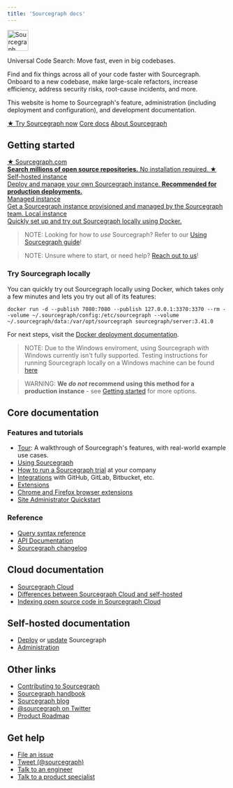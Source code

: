 ```yaml
---
title: 'Sourcegraph docs'
---
```


<a href="https://sourcegraph.com"><picture><source srcset="assets/logo-theme-dark.svg" media="(prefers-color-scheme: dark)"/><img alt="Sourcegraph" src="assets/logo-theme-light.svg" height="48px" /></picture></a>

<p class="subtitle">Universal Code Search: Move fast, even in big codebases.</p>

<p class="lead">
Find and fix things across all of your code faster with Sourcegraph. Onboard to a new codebase, make large-scale refactors, increase efficiency, address security risks, root-cause incidents, and more.
</p>

This website is home to Sourcegraph's feature, administration (including deployment and configuration), and development documentation.

<div class="cta-group">
<a class="btn btn-primary" href="#getting-started">★ Try Sourcegraph now</a>
<a class="btn" href="#core-documentation">Core docs</a>
<a class="btn" href="https://about.sourcegraph.com/">About Sourcegraph</a>
</div>

## Getting started

<div class="getting-started">
  <a href="https://sourcegraph.com/search" class="btn btn-primary" alt="Sourcegraph.com">
   <span>★ Sourcegraph.com</span>
   </br>
   <b>Search millions of open source repositories.</b> No installation required.
  </a>

  <a href="admin/deploy" class="btn btn-primary" alt="Self-host">
   <span>★ Self-hosted instance</span>
   </br>
   Deploy and manage your own Sourcegraph instance. <b>Recommended for production deployments.</b>
  </a>
</div>

<div class="getting-started">
  <a href="admin/deploy/managed" class="btn" alt="Managed instance">
   <span>Managed instance</span>
   </br>
    Get a Sourcegraph instance provisioned and managed by the Sourcegraph team.
  </a>

  <a href="#quick-install" class="btn" alt="Quick install">
   <span>Local instance</span>
   </br>
   Quickly set up and try out Sourcegraph locally using Docker.
  </a>
</div>

<span class="virtual-br"></span>

> NOTE: Looking for how to *use* Sourcegraph? Refer to our [Using Sourcegraph guide](./getting-started/index.md)!

<span class="virtual-br"></span>

> NOTE: Unsure where to start, or need help? [Reach out to us](#get-help)!

### Try Sourcegraph locally

You can quickly try out Sourcegraph locally using Docker, which takes only a few minutes and lets you try out all of its features:

<!--
  DO NOT CHANGE THIS TO A CODEBLOCK.
  We want line breaks for readability, but backslashes to escape them do not work cross-platform.
  This uses line breaks that are rendered but not copy-pasted to the clipboard.
-->

<pre class="pre-wrap start-sourcegraph-command" id="dockerInstall"><code>docker run -d<span class="virtual-br"></span> --publish 7080:7080 --publish 127.0.0.1:3370:3370 --rm<span class="virtual-br"></span> --volume ~/.sourcegraph/config:/etc/sourcegraph<span class="virtual-br"></span> --volume ~/.sourcegraph/data:/var/opt/sourcegraph<span class="virtual-br"></span> sourcegraph/server:3.41.0<span class="iconify copy-text" data-icon="mdi:clipboard-arrow-left-outline" data-inline="false"></span></code>
</pre>

For next steps, visit the [Docker deployment documentation](admin/deploy/docker-single-container/index.md).

> NOTE: Due to the Windows enviroment, using Sourcegraph with Windows currently isn't fully supported. Testing instructions for running Sourcegraph locally on a Windows machine can be found [here](admin/deploy/docker-single-container/index.md#testing-sourcegraph-on-windows)

> WARNING: **We *do not* recommend using this method for a production instance** - see [Getting started](#getting-started) for more options.

## Core documentation

### Features and tutorials

- [Tour](getting-started/tour.md): A walkthrough of Sourcegraph's features, with real-world example use cases.
- [Using Sourcegraph](getting-started/index.md)
- [How to run a Sourcegraph trial](adopt/trial/index.md) at your company
- [Integrations](integration/index.md) with GitHub, GitLab, Bitbucket, etc.
- [Extensions](extensions/index.md)
- [Chrome and Firefox browser extensions](integration/browser_extension.md)
- [Site Administrator Quickstart](admin/how-to/site-admin-quickstart.md)

### Reference

- [Query syntax reference](code_search/reference/queries.md)
- [API Documentation](api/index.md)
- [Sourcegraph changelog](./CHANGELOG.md)

## Cloud documentation

- [Sourcegraph Cloud](code_search/explanations/sourcegraph_cloud.md)
- [Differences between Sourcegraph Cloud and self-hosted](cloud/cloud_ent_on-prem_comparison.md)
- [Indexing open source code in Sourcegraph Cloud](cloud/indexing_open_source_code.md)

## Self-hosted documentation

- [Deploy](admin/deploy/index.md) or [update](admin/updates/index.md) Sourcegraph
- [Administration](admin/index.md)

## Other links

- [Contributing to Sourcegraph](dev/index.md)
- [Sourcegraph handbook](https://handbook.sourcegraph.com/)
- [Sourcegraph blog](https://about.sourcegraph.com/blog/)
- [@sourcegraph on Twitter](https://twitter.com/sourcegraph)
- [Product Roadmap](https://handbook.sourcegraph.com/product#roadmap)

## Get help

- [File an issue](https://github.com/sourcegraph/sourcegraph/issues/new?&title=Improve+Sourcegraph+quickstart+guide)
- [Tweet (@sourcegraph)](https://twitter.com/sourcegraph)
- [Talk to an engineer](https://info.sourcegraph.com/talk-to-a-developer)
- [Talk to a product specialist](https://about.sourcegraph.com/contact/request-info/)
